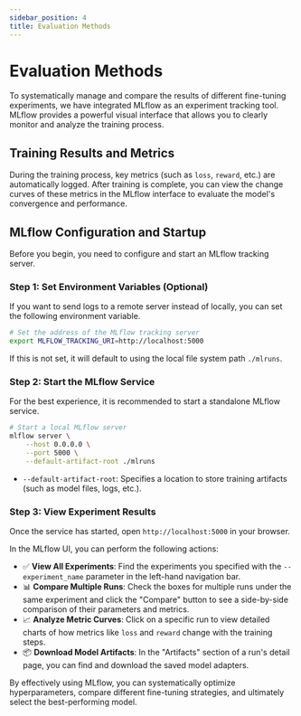 ```yaml
---
sidebar_position: 4
title: Evaluation Methods
---
```


# Evaluation Methods

To systematically manage and compare the results of different fine-tuning experiments, we have integrated MLflow as an experiment tracking tool. MLflow provides a powerful visual interface that allows you to clearly monitor and analyze the training process.

## Training Results and Metrics

During the training process, key metrics (such as `loss`, `reward`, etc.) are automatically logged. After training is complete, you can view the change curves of these metrics in the MLflow interface to evaluate the model's convergence and performance.

## MLflow Configuration and Startup

Before you begin, you need to configure and start an MLflow tracking server.

### Step 1: Set Environment Variables (Optional)

If you want to send logs to a remote server instead of locally, you can set the following environment variable.

```bash
# Set the address of the MLflow tracking server
export MLFLOW_TRACKING_URI=http://localhost:5000
```

If this is not set, it will default to using the local file system path `./mlruns`.

### Step 2: Start the MLflow Service

For the best experience, it is recommended to start a standalone MLflow service.

```bash
# Start a local MLflow server
mlflow server \
    --host 0.0.0.0 \
    --port 5000 \
    --default-artifact-root ./mlruns
```

  - `--default-artifact-root`: Specifies a location to store training artifacts (such as model files, logs, etc.).

### Step 3: View Experiment Results

Once the service has started, open `http://localhost:5000` in your browser.

In the MLflow UI, you can perform the following actions:

  - ✅ **View All Experiments**: Find the experiments you specified with the `--experiment_name` parameter in the left-hand navigation bar.
  - 📊 **Compare Multiple Runs**: Check the boxes for multiple runs under the same experiment and click the "Compare" button to see a side-by-side comparison of their parameters and metrics.
  - 📈 **Analyze Metric Curves**: Click on a specific run to view detailed charts of how metrics like `loss` and `reward` change with the training steps.
  - 📦 **Download Model Artifacts**: In the "Artifacts" section of a run's detail page, you can find and download the saved model adapters.

By effectively using MLflow, you can systematically optimize hyperparameters, compare different fine-tuning strategies, and ultimately select the best-performing model.

